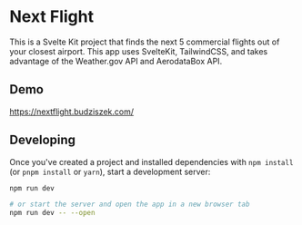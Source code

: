 # Next Flight

This is a Svelte Kit project that finds the next 5 commercial flights out of your closest airport. This app uses SvelteKit, TailwindCSS, and takes advantage of the Weather.gov API and AerodataBox API.

## Demo
https://nextflight.budziszek.com/
## Developing

Once you've created a project and installed dependencies with `npm install` (or `pnpm install` or `yarn`), start a development server:

```bash
npm run dev

# or start the server and open the app in a new browser tab
npm run dev -- --open
```
